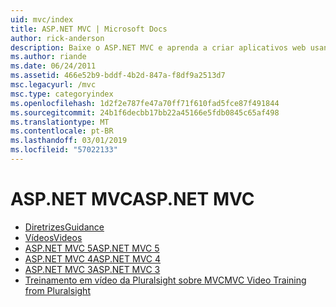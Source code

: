 ```yaml
---
uid: mvc/index
title: ASP.NET MVC | Microsoft Docs
author: rick-anderson
description: Baixe o ASP.NET MVC e aprenda a criar aplicativos web usando o padrão de controlador de exibição do modelo.
ms.author: riande
ms.date: 06/24/2011
ms.assetid: 466e52b9-bddf-4b2d-847a-f8df9a2513d7
msc.legacyurl: /mvc
msc.type: categoryindex
ms.openlocfilehash: 1d2f2e787fe47a70ff71f610fad5fce87f491844
ms.sourcegitcommit: 24b1f6decbb17bb22a45166e5fdb0845c65af498
ms.translationtype: MT
ms.contentlocale: pt-BR
ms.lasthandoff: 03/01/2019
ms.locfileid: "57022133"
---
```

<a name="aspnet-mvc"></a><span data-ttu-id="f5094-103">ASP.NET MVC</span><span class="sxs-lookup"><span data-stu-id="f5094-103">ASP.NET MVC</span></span>
====================
- [<span data-ttu-id="f5094-104">Diretrizes</span><span class="sxs-lookup"><span data-stu-id="f5094-104">Guidance</span></span>](overview/index.md)
- [<span data-ttu-id="f5094-105">Vídeos</span><span class="sxs-lookup"><span data-stu-id="f5094-105">Videos</span></span>](videos/index.md)
- [<span data-ttu-id="f5094-106">ASP.NET MVC 5</span><span class="sxs-lookup"><span data-stu-id="f5094-106">ASP.NET MVC 5</span></span>](mvc5.md)
- [<span data-ttu-id="f5094-107">ASP.NET MVC 4</span><span class="sxs-lookup"><span data-stu-id="f5094-107">ASP.NET MVC 4</span></span>](mvc4.md)
- [<span data-ttu-id="f5094-108">ASP.NET MVC 3</span><span class="sxs-lookup"><span data-stu-id="f5094-108">ASP.NET MVC 3</span></span>](mvc3.md)
- [<span data-ttu-id="f5094-109">Treinamento em vídeo da Pluralsight sobre MVC</span><span class="sxs-lookup"><span data-stu-id="f5094-109">MVC Video Training from Pluralsight</span></span>](pluralsight.md)
